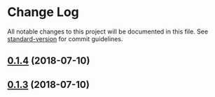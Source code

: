 # Change Log

All notable changes to this project will be documented in this file. See [standard-version](https://github.com/conventional-changelog/standard-version) for commit guidelines.

<a name="0.1.4"></a>
## [0.1.4](https://github.com/flyerui/flyer-ui/compare/v0.1.3...v0.1.4) (2018-07-10)



<a name="0.1.3"></a>
## [0.1.3](https://github.com/flyerui/flyer-ui/compare/v0.1.1...v0.1.3) (2018-07-10)
